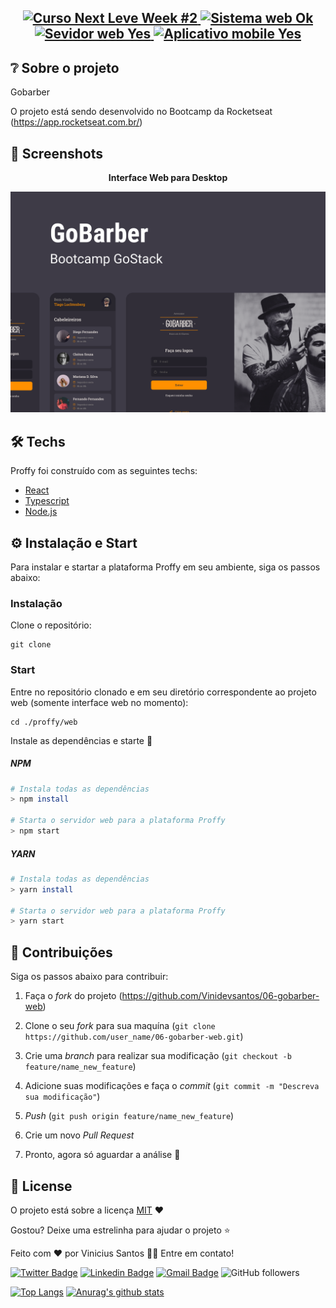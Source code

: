 <h2 align="center">
<a href="https://gobarber-ebon.vercel.app/">  
<img src="https://img.shields.io/badge/Next%20Level%20Week-%232-blueviolet?style=for-the-badge" alt="Curso Next Leve Week #2" />
</a>

<a href="https://gobarber-ebon.vercel.app/">  
<img src="https://img.shields.io/badge/web%3F-ok-blueviolet?style=for-the-badge" alt="Sistema web Ok" />
</a>

<a href="https://gobarber-ebon.vercel.app/">  
<img src="https://img.shields.io/badge/server%3F-Yes-blueviolet?style=for-the-badge" alt="Sevidor web Yes" />
</a>

<a href="https://gobarber-ebon.vercel.app/">  
<img src="https://img.shields.io/badge/app mobile%3F-Yes-blueviolet?style=for-the-badge" alt="Aplicativo mobile Yes" />
</a>

</h2>

## ❔ Sobre o projeto

Gobarber

O projeto está sendo desenvolvido no Bootcamp da Rocketseat (https://app.rocketseat.com.br/)

## 📸 Screenshots

<p align="center"><b>Interface Web para Desktop</b></p>
<p align="center">
  <a href="https://gobarber-ebon.vercel.app/"> 
  <img src="https://github.com/Vinidevsantos/06-gobarber-web/blob/master/src/assets/Capa.png?raw=true" alt="GoBarber Web" />
  </a>
</p>


## 🛠 Techs

Proffy foi construído com as seguintes techs:

- [React](https://pt-br.reactjs.org/)
- [Typescript](https://www.typescriptlang.org/)
- [Node.js](https://nodejs.org/en/)

## ⚙ Instalação e Start

Para instalar e startar a plataforma Proffy em seu ambiente, siga os passos abaixo:

### Instalação

Clone o repositório:
```
git clone  
```

### Start

Entre no repositório clonado e em seu diretório correspondente ao projeto web (somente interface web no momento):
```
cd ./proffy/web
```

Instale as dependências e starte 🚀

##### NPM
```bash
# Instala todas as dependências
> npm install 

# Starta o servidor web para a plataforma Proffy
> npm start 
```

##### YARN
```bash
# Instala todas as dependências
> yarn install 

# Starta o servidor web para a plataforma Proffy
> yarn start 
```

## 🤝 Contribuições

Siga os passos abaixo para contribuir:

1. Faça o *fork* do projeto (<https://github.com/Vinidevsantos/06-gobarber-web>)

2. Clone o seu *fork* para sua maquína (`git clone https://github.com/user_name/06-gobarber-web.git`)

3. Crie uma *branch* para realizar sua modificação (`git checkout -b feature/name_new_feature`)

4. Adicione suas modificações e faça o *commit* (`git commit -m "Descreva sua modificação"`)

5. *Push* (`git push origin feature/name_new_feature`)

6. Crie um novo *Pull Request*

7. Pronto, agora só aguardar a análise 🚀 

## 📜 License

O projeto está sobre a licença [MIT](./LICENSE) ❤️ 

Gostou? Deixe uma estrelinha para ajudar o projeto ⭐

Feito com ❤️ por Vinicius Santos 👋🏽 Entre em contato!


[![Twitter Badge](https://img.shields.io/badge/-@ViniSantosDev-1ca0f1?style=flat-square&labelColor=1ca0f1&logo=twitter&logoColor=white&link=https://twitter.com/ViniSantosDev)](https://twitter.com/ViniSantosDev)
[![Linkedin Badge](https://img.shields.io/badge/-Vinicius-blue?style=flat-square&logo=Linkedin&logoColor=white&link=https://www.linkedin.com/in/vinidevsantos/)](https://www.linkedin.com/in/vinidevsantos/) 
[![Gmail Badge](https://img.shields.io/badge/-santosvini.rv@gmail.com-c14438?style=flat-square&logo=Gmail&logoColor=white&link=mailto:santosvini.rv@gmail.com)](mailto:santosvini.rv@gmail.com)
![GitHub followers](https://img.shields.io/github/followers/vinidevsantos?style=social)


[![Top Langs](https://github-readme-stats.vercel.app/api/top-langs/?username=vinidevsantos&layout=compact)](https://github.com/anuraghazra/github-readme-stats)
[![Anurag's github stats](https://github-readme-stats.vercel.app/api?username=vinidevsantos)](https://github.com/anuraghazra/github-readme-stats)



